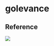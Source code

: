 # golevance

## Reference

![](https://www.educative.io/api/edpresso/shot/4635258232242176/image/5657809267982336)